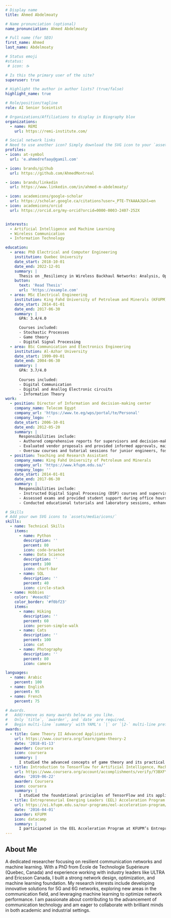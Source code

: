 ```yaml
---
# Display name
title: Ahmed Abdelmoaty

# Name pronunciation (optional)
name_pronunciation: Ahmed Abdelmoaty

# Full name (for SEO)
first_name: Ahmed
last_name: Abdelmoaty

# Status emoji
#status:
 # icon: ☕️

# Is this the primary user of the site?
superuser: true

# Highlight the author in author lists? (true/false)
highlight_name: true

# Role/position/tagline
role: AI Senior Sceintist

# Organizations/Affiliations to display in Biography blox
organizations:
  - name: REMI
    url: https://remi-institute.com/

# Social network links
# Need to use another icon? Simply download the SVG icon to your `assets/media/icons/` folder.
profiles:
- icon: at-symbol  
  url: 'e.ahmedrefaay@gamil.com'  

- icon: brands/github
  url: https://github.com/AhmedMontreal 

- icon: brands/linkedin
  url: https://www.linkedin.com/in/ahmed-m-abdelmoaty/ 

- icon: academicons/google-scholar
  url: https://scholar.google.ca/citations?user=_PTE-TYAAAAJ&hl=en
- icon: academicons/orcid
  url: https://orcid.org/my-orcid?orcid=0000-0003-2407-252X  


interests:
  - Artificial Intelligence and Machine Learning
  - Wireless Communication
  - Information Technology

education:
  - area: PhD Electrical and Computer Engineering
    institution: Quebec University
    date_start: 2018-10-01
    date_end: 2022-12-01
    summary: |
      Thesis on _Resiliency in Wireless Backhaul Networks: Analysis, Optimization and Machine Learning Approaches_. Supervised by [Prof Diala Naboulsi](https://www.etsmtl.ca/etudier-a-lets/corps-enseignant/dnaboulsi). Presented papers at 2 IEEE conferences with the contributions being published in 3 IEEE journals.
    button:
      text: 'Read Thesis'
      url: 'https://example.com'
  - area: MSc Electrical Engineering
    institution: King Fahd University of Petroleum and Minerals (KFUPM)
    date_start: 2014-01-01
    date_end: 2017-06-30
    summary: |
      GPA: 3.4/4.0

      Courses included:
      - Stochastic Processes
      - Game theory
      - Digital Signal Processing
  - area: BSc Communication and Electronics Engineering
    institution: Al-Azhar University
    date_start: 1999-09-01
    date_end: 2004-06-30
    summary: |
      GPA: 3.7/4.0
      
      Courses included:
      - Digital Communication
      - Digital and Anallog Electronic circuits
      - Information Theory
work:
  - position: Director of Information and decision-making center
    company_name: Telecom Egypt
    company_url: 'https://www.te.eg/wps/portal/te/Personal'
    company_logo: ''
    date_start: 2006-10-01
    date_end: 2012-05-20
    summary: |
      Responsibilities include:
      - Authored comprehensive reports for supervisors and decision-makers, ensuring clarity and actionable insights.
      - Evaluated vendor proposals and provided informed approvals, maintaining high standards and compliance.
      - Oversaw courses and tutorial sessions for junior engineers, fostering skill development and knowledge transfer.
  - position: Teaching and Research Assistant
    company_name: King Fahd University of Petroleum and Minerals
    company_url: 'https://www.kfupm.edu.sa/'
    company_logo: ''
    date_start: 2014-01-01
    date_end: 2017-06-30
    summary: |
      Responsibilities include:
      - Instructed Digital Signal Processing (DSP) courses and supervised student term projects, ensuring comprehensive understanding and application.
      - Assessed exams and provided student support during office hours, fostering academic success and addressing individual needs.
      - Conducted educational tutorials and laboratory sessions, enhancing practical skills and theoretical knowledge.

# Skills
# Add your own SVG icons to `assets/media/icons/`
skills:
  - name: Technical Skills
    items:
      - name: Python
        description: ''
        percent: 80
        icon: code-bracket
      - name: Data Science
        description: ''
        percent: 100
        icon: chart-bar
      - name: SQL
        description: ''
        percent: 40
        icon: circle-stack
  - name: Hobbies
    color: '#eeac02'
    color_border: '#f0bf23'
    items:
      - name: Hiking
        description: ''
        percent: 60
        icon: person-simple-walk
      - name: Cats
        description: ''
        percent: 100
        icon: cat
      - name: Photography
        description: ''
        percent: 80
        icon: camera

languages:
  - name: Arabic
    percent: 100
  - name: English
    percent: 95
  - name: French
    percent: 75

# Awards.
#   Add/remove as many awards below as you like.
#   Only `title`, `awarder`, and `date` are required.
#   Begin multi-line `summary` with YAML's `|` or `|2-` multi-line prefix and indent 2 spaces below.
awards:
  - title: Game Theory II Advanced Applications
    url: https://www.coursera.org/learn/game-theory-2
    date: '2018-01-13'
    awarder: Coursera
    icon: coursera
    summary: |
      I studied the advanced concepts of game theory and its practical applications. By the end, I was well-versed in significant topics such as social choice, mechanism design, efficient mechanisms, and auctions. I gained insights into designing interactions between agents to achieve optimal social outcomes, understood the complexities of collective decision-making, and learned to implement various auction models. This course equipped me with the skills to apply game theory principles to real-world scenarios and strategic decision-making processes.
  - title: Introduction to TensorFlow for Artificial Intelligence, Machine Learning, and Deep Learning
    url: https://www.coursera.org/account/accomplishments/verify/Y3BXFYJ3CULU
    date: '2019-06-22'
    awarder: Coursera
    icon: coursera
    summary: |
      I studied the foundational principles of TensorFlow and its applications in artificial intelligence, machine learning, and deep learning. By the end, I was proficient in best practices for using TensorFlow, a widely-used open-source machine learning framework. I learned to build and train basic neural networks, specifically for computer vision applications, and understood how to enhance these networks using convolutions. This course equipped me with the skills to implement and optimize neural networks for various AI and machine learning tasks.
  - title: Entrepreneurial Emerging Leaders (EEL) Acceleration Program
    url: https://ei.kfupm.edu.sa/our-programs/eel-acceleration-program/
    date: '2016-04-01'
    awarder: KFUPM
    icon: datacamp
    summary: |
      I participated in the EEL Acceleration Program at KFUPM’s Entrepreneurship Institute, which focused on fostering entrepreneurial skills and startup development. By the end, I was proficient in creating business plans, marketing strategies, and financial models. I learned to innovate and develop business ideas, specifically through hands-on mentoring and access to incubator resources. This program equipped me with the skills to launch and grow successful startups, providing a solid foundation in entrepreneurship.
---
```


## About Me

A dedicated researcher focusing on resilient communication networks and machine learning. With a PhD from École de Technologie Supérieure (Quebec, Canada) and experience working with industry leaders like ULTRA and Ericsson Canada, I built a strong network design, optimization, and machine learning foundation. My research interests include developing innovative solutions for 5G and 6G networks, exploring new areas in the communication field, and leveraging machine learning to optimize network performance. I am passionate about contributing to the advancement of communication technology and am eager to collaborate with brilliant minds in both academic and industrial settings.
